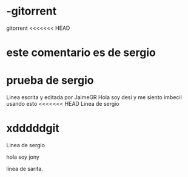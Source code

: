 # -gitorrent
 gitorrent
<<<<<<< HEAD






# este comentario es de sergio
prueba de sergio
=======
Linea escrita y editada por JaimeGR
Hola soy desi y me siento imbecil usando esto
<<<<<<< HEAD
Linea de sergio

xdddddgit
=======
Linea de sergio


hola soy jony

línea de sarita.